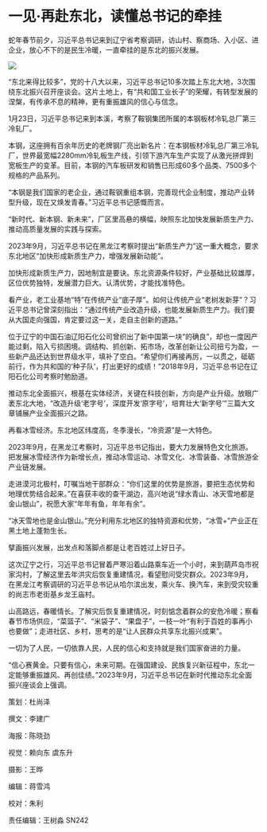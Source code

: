 # 一见·再赴东北，读懂总书记的牵挂

蛇年春节前夕，习近平总书记来到辽宁省考察调研，访山村、察商场、入小区、进企业，放心不下的是民生冷暖，一直牵挂的是东北的振兴发展。

![](https://k.sinaimg.cn/n/news/crawl/728/w550h978/20250126/7361-36605458a7058235503137d31425cf77.jpg/w700d1q75cms.jpg?by=cms_fixed_width)

“东北来得比较多”，党的十八大以来，习近平总书记10多次踏上东北大地，3次围绕东北振兴召开座谈会。这片土地上，有“共和国工业长子”的荣耀，有转型发展的涅槃，有传承不息的精神，更有重振雄风的信心与信念。

1月23日，习近平总书记来到本溪，考察了鞍钢集团所属的本钢板材冷轧总厂第三冷轧厂。

本钢，这座拥有百余年历史的老牌钢厂亮出新名片：在本钢板材冷轧总厂第三冷轧厂，世界最宽幅2280mm冷轧板生产线，引领下游汽车生产实现了从激光拼焊到宽板生产的变革。目前，本钢的汽车板研发和销售已形成60多个品类、7500多个规格的产品系列。

“本钢是我们国家的老企业，通过鞍钢重组本钢，完善现代企业制度，推动产业转型升级，现在又焕发青春。”习近平总书记感慨而言。

“新时代、新本钢、新未来”，厂区里高悬的横幅，映照东北加快发展新质生产力、推动高质量发展的实践与探索。

2023年9月，习近平总书记在黑龙江考察时提出“新质生产力”这一重大概念，要求东北地区“加快形成新质生产力，增强发展新动能”。

加快形成新质生产力，因地制宜是要诀。东北资源条件较好，产业基础比较雄厚，区位优势独特，发展潜力巨大。认清优势，才能找准特色。

看产业，老工业基地“特”在传统产业“底子厚”。如何让传统产业“老树发新芽”？习近平总书记曾深刻指出：“通过传统产业改造升级，也能发展新质生产力。我们要从大国走向强国，肯定要过这一关，走自主创新的道路。”

位于辽宁的中国石油辽阳石化公司曾织出了新中国第一块“的确良”，却也一度因产能过剩，陷入亏损困境。调结构、抓创新、拓市场，改革创新让公司扭亏为盈，一些新产品还达到世界级水平，填补了空白。“希望你们再接再厉，一以贯之，砥砺前行，作为共和国的‘种子队’，打出更好的成绩！”2018年9月，习近平总书记在辽阳石化公司考察时勉励道。

推动东北全面振兴，根基在实体经济，关键在科技创新，方向是产业升级。放眼广袤东北大地，“改造升级‘老字号’，深度开发‘原字号’，培育壮大‘新字号’”三篇大文章铺展产业全面振兴之路。

再看冰雪经济。东北地区纬度高，冬季漫长，“冷资源”是一大特色。

2023年9月，在黑龙江考察时，习近平总书记指出，要大力发展特色文化旅游。把发展冰雪经济作为新增长点，推动冰雪运动、冰雪文化、冰雪装备、冰雪旅游全产业链发展。

走进漠河北极村，叮嘱当地干部群众：“你们这里的优势是旅游，要把生态优势和地理优势结合起来。”在喜获丰收的查干湖边，高兴地说“绿水青山、冰天雪地都是金山银山”，祝愿大家“年年有鱼，年年有余”。

“冰天雪地也是金山银山。”充分利用东北地区的独特资源和优势，“冰雪+”产业正在黑土地上蓬勃生长。

擘画振兴发展，出发点和落脚点都是让老百姓过上好日子。

这次辽宁之行，习近平总书记冒着严寒沿着山路乘车近一个小时，来到葫芦岛市祝家沟村，了解这里去年洪灾后恢复重建情况，看望慰问受灾群众。2023年9月，在黑龙江考察调研的习近平总书记从哈尔滨出发，乘火车、换汽车，来到受灾较重的尚志市老街基乡龙王庙村。

山高路远，春暖情长。了解灾后恢复重建情况，时刻惦念着群众的安危冷暖；察看春节市场供应，“菜篮子”、“米袋子”、“果盘子”，一枝一叶“有利于百姓的事再小也要做”；走进社区、乡村，思考的是“让人民群众共享东北振兴成果”。

一切为了人民，一切依靠人民，人民的信心和支持就是我们国家奋进的力量。

“信心赛黄金。只要有信心，未来可期。在强国建设、民族复兴新征程中，东北一定能够重振雄风、再创佳绩。”2023年9月，习近平总书记在新时代推动东北全面振兴座谈会上强调。

策划：杜尚泽

撰文：李建广

海报：陈晓劲

视觉：赖向东 虞东升

摄影：王晔

编辑：蒋雪鸿

校对：朱利

责任编辑：王树淼 SN242

